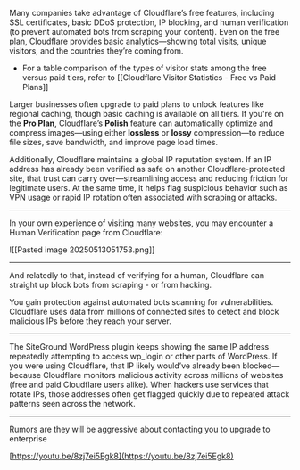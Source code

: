 Many companies take advantage of Cloudflare’s free features, including SSL certificates, basic DDoS protection, IP blocking, and human verification (to prevent automated bots from scraping your content). Even on the free plan, Cloudflare provides basic analytics—showing total visits, unique visitors, and the countries they’re coming from.

- For a table comparison of the types of visitor stats among the free versus paid tiers, refer to [[Cloudflare Visitor Statistics - Free vs Paid Plans]]

Larger businesses often upgrade to paid plans to unlock features like regional caching, though basic caching is available on all tiers. If you're on the **Pro Plan**, Cloudflare’s **Polish** feature can automatically optimize and compress images—using either **lossless** or **lossy** compression—to reduce file sizes, save bandwidth, and improve page load times.

Additionally, Cloudflare maintains a global IP reputation system. If an IP address has already been verified as safe on another Cloudflare-protected site, that trust can carry over—streamlining access and reducing friction for legitimate users. At the same time, it helps flag suspicious behavior such as VPN usage or rapid IP rotation often associated with scraping or attacks.

---

In your own experience of visiting many websites, you may encounter a Human Verification page from Cloudflare:

![[Pasted image 20250513051753.png]]

---

And relatedly to that, instead of verifying for a human, Cloudflare can straight up block bots from scraping - or from hacking.

You gain protection against automated bots scanning for vulnerabilities. Cloudflare uses data from millions of connected sites to detect and block malicious IPs before they reach your server.


---

The SiteGround WordPress plugin keeps showing the same IP address repeatedly attempting to access wp_login or other parts of WordPress. If you were using Cloudflare, that IP likely would’ve already been blocked—because Cloudflare monitors malicious activity across millions of websites (free and paid Cloudflare users alike). When hackers use services that rotate IPs, those addresses often get flagged quickly due to repeated attack patterns seen across the network.

---

Rumors are they will be aggressive about contacting you to upgrade to enterprise

[https://youtu.be/8zj7ei5Egk8](https://youtu.be/8zj7ei5Egk8)